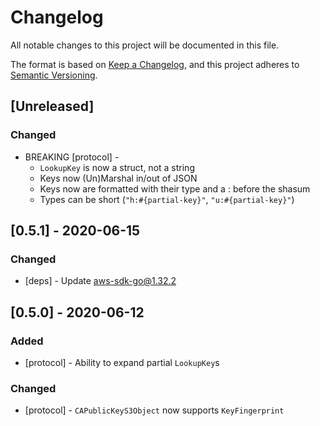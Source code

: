 # Changelog
All notable changes to this project will be documented in this file.

The format is based on [Keep a Changelog](https://keepachangelog.com/en/1.0.0/),
and this project adheres to [Semantic Versioning](https://semver.org/spec/v2.0.0.html).

## [Unreleased]
### Changed
- BREAKING [protocol] -
  - `LookupKey` is now a struct, not a string
  - Keys now (Un)Marshal in/out of JSON
  - Keys now are formatted with their type and a : before the shasum
  - Types can be short (`"h:#{partial-key}"`, `"u:#{partial-key}"`)

## [0.5.1] - 2020-06-15
### Changed
- [deps] - Update aws-sdk-go@1.32.2
## [0.5.0] - 2020-06-12
### Added
- [protocol] - Ability to expand partial `LookupKey`s
### Changed
- [protocol] - `CAPublicKeyS3Object` now supports `KeyFingerprint`

